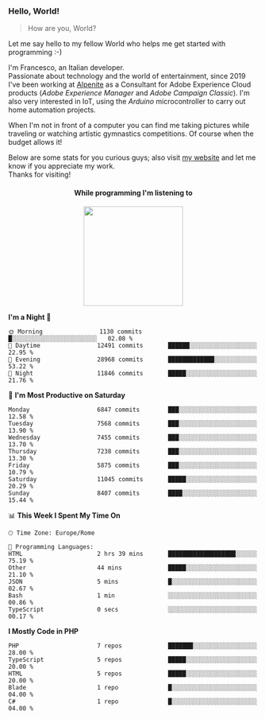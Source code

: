 ### Hello, World!

> How are you, World?

Let me say hello to my fellow World who helps me get started with programming :-)

I'm Francesco, an Italian developer.  
Passionate about technology and the world of entertainment, since 2019 I've been working at [Alpenite](https://www.alpenite.com) as a Consultant for Adobe Experience Cloud products (*Adobe Experience Manager* and *Adobe Campaign Classic*). I'm also very interested in IoT, using the *Arduino* microcontroller to carry out home automation projects.

When I'm not in front of a computer you can find me taking pictures while traveling or watching artistic gymnastics competitions. Of course when the budget allows it!

Below are some stats for you curious guys; also visit [my website](https://www.francescorega.eu) and let me know if you appreciate my work.  
Thanks for visiting!

<div align="center">
  <h4>While programming I'm listening to</h4>
  <a href="https://apps.francescorega.eu/now-playing/11147232609" target="_blank"><img src="https://apps.francescorega.eu/now-playing/11147232609" width="200"></a>
</div>

<!--START_SECTION:waka-->
**I'm a Night 🦉** 

```text
🌞 Morning                1130 commits        █░░░░░░░░░░░░░░░░░░░░░░░░   02.08 % 
🌆 Daytime                12491 commits       ██████░░░░░░░░░░░░░░░░░░░   22.95 % 
🌃 Evening                28968 commits       █████████████░░░░░░░░░░░░   53.22 % 
🌙 Night                  11846 commits       █████░░░░░░░░░░░░░░░░░░░░   21.76 % 
```
📅 **I'm Most Productive on Saturday** 

```text
Monday                   6847 commits        ███░░░░░░░░░░░░░░░░░░░░░░   12.58 % 
Tuesday                  7568 commits        ███░░░░░░░░░░░░░░░░░░░░░░   13.90 % 
Wednesday                7455 commits        ███░░░░░░░░░░░░░░░░░░░░░░   13.70 % 
Thursday                 7238 commits        ███░░░░░░░░░░░░░░░░░░░░░░   13.30 % 
Friday                   5875 commits        ███░░░░░░░░░░░░░░░░░░░░░░   10.79 % 
Saturday                 11045 commits       █████░░░░░░░░░░░░░░░░░░░░   20.29 % 
Sunday                   8407 commits        ████░░░░░░░░░░░░░░░░░░░░░   15.44 % 
```


📊 **This Week I Spent My Time On** 

```text
🕑︎ Time Zone: Europe/Rome

💬 Programming Languages: 
HTML                     2 hrs 39 mins       ███████████████████░░░░░░   75.19 % 
Other                    44 mins             █████░░░░░░░░░░░░░░░░░░░░   21.10 % 
JSON                     5 mins              █░░░░░░░░░░░░░░░░░░░░░░░░   02.67 % 
Bash                     1 min               ░░░░░░░░░░░░░░░░░░░░░░░░░   00.86 % 
TypeScript               0 secs              ░░░░░░░░░░░░░░░░░░░░░░░░░   00.17 % 
```

**I Mostly Code in PHP** 

```text
PHP                      7 repos             ███████░░░░░░░░░░░░░░░░░░   28.00 % 
TypeScript               5 repos             █████░░░░░░░░░░░░░░░░░░░░   20.00 % 
HTML                     5 repos             █████░░░░░░░░░░░░░░░░░░░░   20.00 % 
Blade                    1 repo              █░░░░░░░░░░░░░░░░░░░░░░░░   04.00 % 
C#                       1 repo              █░░░░░░░░░░░░░░░░░░░░░░░░   04.00 % 
```




<!--END_SECTION:waka-->

